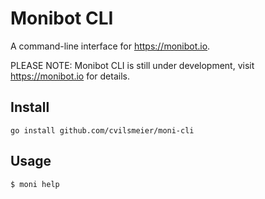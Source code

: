 # Monibot CLI

A command-line interface for <https://monibot.io>.

PLEASE NOTE: Monibot CLI is still under development, visit <https://monibot.io> for details.

## Install

    go install github.com/cvilsmeier/moni-cli

## Usage

    $ moni help
